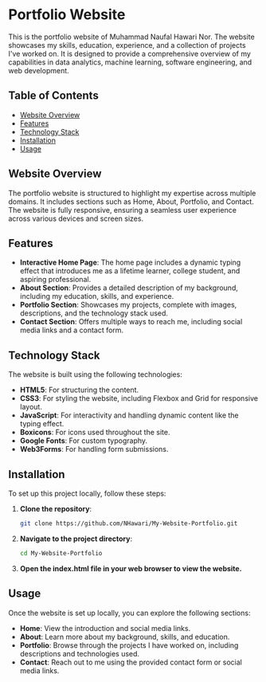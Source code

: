 # Portfolio Website

This is the portfolio website of Muhammad Naufal Hawari Nor. The website showcases my skills, education, experience, and a collection of projects I've worked on. It is designed to provide a comprehensive overview of my capabilities in data analytics, machine learning, software engineering, and web development.

## Table of Contents

- [Website Overview](#website-overview)
- [Features](#features)
- [Technology Stack](#technology-stack)
- [Installation](#installation)
- [Usage](#usage)

## Website Overview

The portfolio website is structured to highlight my expertise across multiple domains. It includes sections such as Home, About, Portfolio, and Contact. The website is fully responsive, ensuring a seamless user experience across various devices and screen sizes.

## Features

- **Interactive Home Page**: The home page includes a dynamic typing effect that introduces me as a lifetime learner, college student, and aspiring professional.
- **About Section**: Provides a detailed description of my background, including my education, skills, and experience.
- **Portfolio Section**: Showcases my projects, complete with images, descriptions, and the technology stack used.
- **Contact Section**: Offers multiple ways to reach me, including social media links and a contact form.

## Technology Stack

The website is built using the following technologies:

- **HTML5**: For structuring the content.
- **CSS3**: For styling the website, including Flexbox and Grid for responsive layout.
- **JavaScript**: For interactivity and handling dynamic content like the typing effect.
- **Boxicons**: For icons used throughout the site.
- **Google Fonts**: For custom typography.
- **Web3Forms**: For handling form submissions.

## Installation

To set up this project locally, follow these steps:

1. **Clone the repository**:
   ```bash
   git clone https://github.com/NHawari/My-Website-Portfolio.git

2. **Navigate to the project directory**:
   ```bash
   cd My-Website-Portfolio
3. **Open the index.html file in your web browser to view the website.**

## Usage

Once the website is set up locally, you can explore the following sections:

- **Home**: View the introduction and social media links.
- **About**: Learn more about my background, skills, and education.
- **Portfolio**: Browse through the projects I have worked on, including descriptions and technologies used.
- **Contact**: Reach out to me using the provided contact form or social media links.
